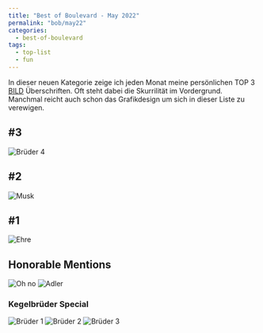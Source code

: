 ```yaml
---
title: "Best of Boulevard - May 2022"
permalink: "bob/may22"
categories:
  - best-of-boulevard
tags:
  - top-list
  - fun
---
```


In dieser neuen Kategorie zeige ich jeden Monat meine persönlichen TOP 3 [BILD](https://www.bild.de/) Überschriften.
Oft steht dabei die Skurrilität im Vordergrund.
Manchmal reicht auch schon das Grafikdesign um sich in dieser Liste zu verewigen.


## #3
![Brüder 4](../assets/images/bob/05-2022/kegelbrothers_4.jpg)


## #2
![Musk](../assets/images/bob/05-2022/musk.jpg)


## #1
![Ehre](../assets/images/bob/05-2022/ehre.jpg)


## Honorable Mentions
![Oh no](../assets/images/bob/05-2022/bibi.jpg)
![Adler](../assets/images/bob/05-2022/atilla.jpg)


### Kegelbrüder Special
![Brüder 1](../assets/images/bob/05-2022/kegelbrothers_1.jpg)
![Brüder 2](../assets/images/bob/05-2022/kegelbrothers_2.jpg)
![Brüder 3](../assets/images/bob/05-2022/kegelbrothers_3.jpg)

